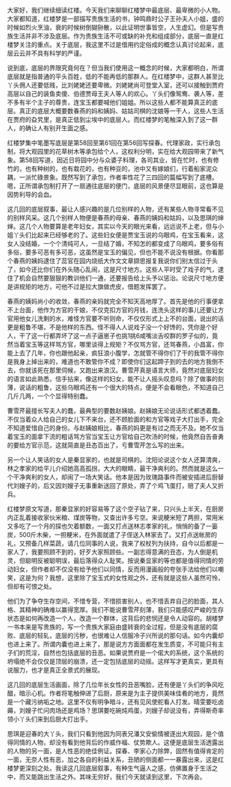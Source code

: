 
大家好，我们继续细读红楼。今天我们来聊聊红楼梦中最底层、最卑微的小人物。大家都知道，红楼梦是一部描写贵族生活的书，钟鸣鼎时公子王孙夫人小姐，盛的时候如烈火烹油，衰的时候树倒猢狲散，以此证明世事皆空，人生虚幻。但是写贵族生活并非不涉及底层。作为贵族生活不可或缺的补充和组成部分，底层一直是红楼梦关注的重点。关于底层，我这里不过是借用约定俗成的概念认真讨论起来，底层云云并不具有科学的严谨。

说到底，底层的界限究竟何在？但当我们使用这一概念的时候，大家都明白，所谓底层就是指普通的平头百姓，低的不能再低的那群人。在红楼梦中，这群人甚至比丫头佣人还要低贱，比刘姥姥还要卑微。刘姥姥尚可登堂入室，还可以接触到贾府高层以自己的装鱼卖傻、伯德贾母王夫人等人的欢心。丫头们像鸳鸯、袭人等，差不多有半个主子的尊贵，连宝玉都要喊他们姐姐。所以这些人都不能算真正的底层。真正的底层大概要数春燕的妈和姨妈、姑姑司棋的沈娘等一干人，这些人生活在贾府的旮旯里，是真正低到尘埃中的底层人。而红楼梦的笔触深入到了这一群人，的确让人有别开生面之感。

红楼梦集中笔墨写底层是第58回至第61回在第56回写探春。代理家政，实行承包制，将大观园里的花草树木等承包给个人，这权利分明，实在给大观园带来了新气象。第58回写道，因近日将园中分与众婆子料理，各司其业，皆在忙时，也有修竹的，也有种树的，也有栽花的，也有种豆的，池中又有嫁娘们，行着船家泥众耦，一派忙碌景象。既然写到了承包，作者率性花了三四回的篇幅写到了底槽。嗯，正所谓承包制打开了一扇通往底层的便门，底层的风景便尽显眼前，这也算是因势利导的会血。

这几回的底层叙事，最让人感兴趣的是几位别样的人物，还有某些人物寻常看不见的别样风采。这几个别样人物便是春燕的母亲、春燕的姨妈和姑妈，以及思琪的婶婶。这几个人物要算是老年妇女，其实以今天的眼光来看，远远说不上老，但与小姐丫头们比起来已经够老的了。这些妇女便是贾宝玉说的乌眼鸡，在宝玉看来，这女人没结婚，一个个清纯可人，一旦结了婚，不知怎的都变成了乌眼鸡，要多俗有多俗，要多可恶有多可恶，这虽然是宝玉的偏见，但也不能不说没有根据。你看那个春燕的姨妈逮住了蕊官在园内烧纸大作文文章撷思报复我说你们别太信过于头了，如今还比你们在外头随心乱闹，这是尺寸地方。这些人平时受了戏子的气，逮住了机会自然要狠狠的教训他们一通，还要报告给上头予以惩治。论说尺寸地方便是讲规矩的地方，可他不过是拉大旗做虎皮，借题发挥罢了。

春燕的姨妈尚小的收敛，春燕的亲妈就完全不知天高地厚了。首先是他的行事便拿不上台面，他作为方官的干娘，不仅克扣方官的月钱，连洗头这样的事儿还要让方官用他女儿洗剩的水，难怪方官要不听则命，不仅仅形式上上不的台面，说出的话更是粗鲁不堪，不是他样的东西。怪不得人人说戏子没一个好馋的，凭你是个好人，干了这一行都弄坏了这一点子逼崽子也挑1挑6咸嘴淡舌咬群的罗子似的，竟然当着宝玉等这样骂方官，哪里谈得上规矩？不仅骂方官，还骂春燕，小昌富，你能上去了几年，你也跟他起亲，疯狂浪小腹学，怎就管不得你们了干的我管不得你是我身上掉出来的，难道也不敢管你不成？即使你们这起蹄子到的去的地方我倒不去，你就该死在那里伺候，又跑出来浪汉。曹雪芹真是语言大师，竟然对底层妇女的语言如此熟悉，信手拈来，像这样的妇女，能不让人摇头叹息吗？除了做事的刻薄，说话的粗鲁，这些乌眼鸡还有一个很大的特点，便是不会看眼色，不知道自己几斤几两，一个个显得特别蠢。

曹雪芹最擅长写夫人的蠢，最典型的要数赵姨娘。赵姨娘无论说话形式都透着蠢。不仅当着众人给自己的女儿下不来台，还不顾脸面的和方官等戏子大打出手，完全不知道爱惜自己的身份。与赵姨娘相比，春燕的妈更是有过之而无不及。她不仅当着宝玉的面拿下流的粗话骂方官当宝玉让方官给自己吹汤的时候，他竟然自告奋勇的要给方官示范，这就简直是丑态百出了，亏曹雪芹怎么写的出来。

另一个让人笑话的女人是秦显家的，也就是司棋的。沈阳论说这个女人还算清爽，林之孝家的给平儿介绍她高高孤拐，大大的眼睛，最干净爽利的。然而就是这么一个干净爽利的女人，却闹了一场大笑话。他本是因为玫瑰路事件而被安插进后厨替代刘嫂子的，后又因刘嫂子无事重新送回了原处，弄了个鸡飞蛋打，赔了夫人又折兵。

红楼梦原文写道，那秦显家的好容易等了这个空子钻了来，只兴头上半天，在厨房内正乱着接收家伙米粮、煤炭等物，又查出许多亏空。来说粳米短了两担，常用米又多吃了一个月的探也欠着额数，一面又打点送林志孝家的礼，悄悄的备了一篓炭，500斤木柴，一担粳米，在外面就遣了子侄送入林家去了。又打点送帐房的礼，又预备几样菜蔬，请几位同事的人说，我来了权杖列为扶持，自今以后都是一家人了，我要照顾不到的，好歹大家照顾些。一副志得意满的丑态，为人倒是机灵，但聪明反被聪明误，最后落得众人耻笑。按说秦显家的等也都是值得同情的劳动妇女，但作者却不仅没有给予他们以同情，反而用漫画般的夸张手法给他们以嘲笑，这是为何？我想，这里除了宝玉式的女性观之外，还有就是这些人虽然可怜，但却有可恨之处。

他们为了争夺生存空间，不惜专营，不惜损害别人，也不惜丢弃自己的脸面，其人格、其精神的确难以赢得宽厚。我们不能说曹雪芹刻薄，我们只能感叹严峻的生存状态是如何再改造一个人，改造一个群体，这背后的悲悯还是令人动容的。胡楼梦一书本来是写贵族的，写一个贵族大家庭由盛转衰的全过程，但是没有底层的腐败、底层的轻轧，底层的污秽，也很难让人信服冷子兴所说的那句话。如今内囊却也进上来了。所谓内囊也进上来了，那是说方方面面都在发生质变，不可能只有主子们的荒淫，自然也包括底层的丑恶。如果说贾府是一个偌大的系统，这个系统的坍塌绝不会仅仅是顶层的崩溃，还一定包括底层的动摇。这样写才更真实，更具有说服力，也才是真正全景式的展现。

这几回的底层生活画面，除了几位年长女性的丑恶嘴脸，还有便是丫头们的争风吃醋，暗示心机。作者将笔触伸进了后厨，原来是为主子提供美味佳肴的地方，竟然是一个藏污纳垢之地。这里不仅有明争暗斗，还有见风使舵看人打发。晴雯要吃卤薅，刘嫂子忙问肉场还是鸡场？思琪要吃碗炖鸡蛋，刘嫂子却说没有，弄得斯奇率领小丫头们来到后厨大打出手。

思琪是迎春的大丫头，我们只看到他因为同表兄潘又安偷情被逐出大观园，是个值得同情的人物，却没有看到他背后的作威作福、仗势欺人。这便是底层生活透露出的人物的另一面，是人性恶的绝佳例证。探春、李家心力除弊，固然有值得肯定的一面，无奈人性有恶，加之各自的利益关系，丑陋的侧面都一一暴露出来，这是红楼梦更深刻之处。我读这几回底层叙事，有种生气逼人之感，仿佛置身于生活之中，而又能跳出生活之外。其味无穷好，我们今天就读到这里，下次再会。




